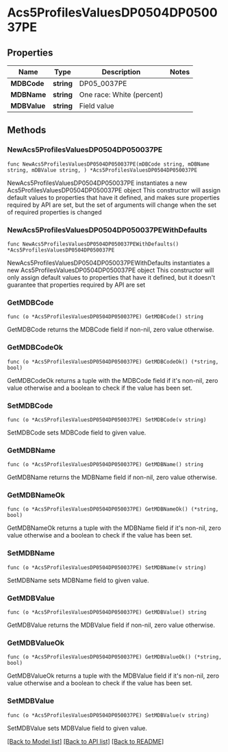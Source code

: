 # Acs5ProfilesValuesDP0504DP050037PE

## Properties

Name | Type | Description | Notes
------------ | ------------- | ------------- | -------------
**MDBCode** | **string** | DP05_0037PE | 
**MDBName** | **string** | One race: White (percent) | 
**MDBValue** | **string** | Field value | 

## Methods

### NewAcs5ProfilesValuesDP0504DP050037PE

`func NewAcs5ProfilesValuesDP0504DP050037PE(mDBCode string, mDBName string, mDBValue string, ) *Acs5ProfilesValuesDP0504DP050037PE`

NewAcs5ProfilesValuesDP0504DP050037PE instantiates a new Acs5ProfilesValuesDP0504DP050037PE object
This constructor will assign default values to properties that have it defined,
and makes sure properties required by API are set, but the set of arguments
will change when the set of required properties is changed

### NewAcs5ProfilesValuesDP0504DP050037PEWithDefaults

`func NewAcs5ProfilesValuesDP0504DP050037PEWithDefaults() *Acs5ProfilesValuesDP0504DP050037PE`

NewAcs5ProfilesValuesDP0504DP050037PEWithDefaults instantiates a new Acs5ProfilesValuesDP0504DP050037PE object
This constructor will only assign default values to properties that have it defined,
but it doesn't guarantee that properties required by API are set

### GetMDBCode

`func (o *Acs5ProfilesValuesDP0504DP050037PE) GetMDBCode() string`

GetMDBCode returns the MDBCode field if non-nil, zero value otherwise.

### GetMDBCodeOk

`func (o *Acs5ProfilesValuesDP0504DP050037PE) GetMDBCodeOk() (*string, bool)`

GetMDBCodeOk returns a tuple with the MDBCode field if it's non-nil, zero value otherwise
and a boolean to check if the value has been set.

### SetMDBCode

`func (o *Acs5ProfilesValuesDP0504DP050037PE) SetMDBCode(v string)`

SetMDBCode sets MDBCode field to given value.


### GetMDBName

`func (o *Acs5ProfilesValuesDP0504DP050037PE) GetMDBName() string`

GetMDBName returns the MDBName field if non-nil, zero value otherwise.

### GetMDBNameOk

`func (o *Acs5ProfilesValuesDP0504DP050037PE) GetMDBNameOk() (*string, bool)`

GetMDBNameOk returns a tuple with the MDBName field if it's non-nil, zero value otherwise
and a boolean to check if the value has been set.

### SetMDBName

`func (o *Acs5ProfilesValuesDP0504DP050037PE) SetMDBName(v string)`

SetMDBName sets MDBName field to given value.


### GetMDBValue

`func (o *Acs5ProfilesValuesDP0504DP050037PE) GetMDBValue() string`

GetMDBValue returns the MDBValue field if non-nil, zero value otherwise.

### GetMDBValueOk

`func (o *Acs5ProfilesValuesDP0504DP050037PE) GetMDBValueOk() (*string, bool)`

GetMDBValueOk returns a tuple with the MDBValue field if it's non-nil, zero value otherwise
and a boolean to check if the value has been set.

### SetMDBValue

`func (o *Acs5ProfilesValuesDP0504DP050037PE) SetMDBValue(v string)`

SetMDBValue sets MDBValue field to given value.



[[Back to Model list]](../README.md#documentation-for-models) [[Back to API list]](../README.md#documentation-for-api-endpoints) [[Back to README]](../README.md)


